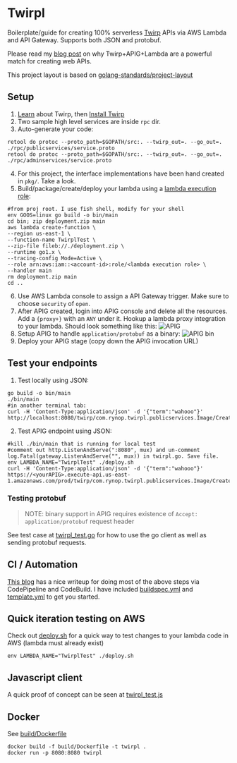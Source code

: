 # Twirpl

Boilerplate/guide for creating 100% serverless [Twirp](https://github.com/twitchtv/twirp) APIs via AWS Lambda and API Gateway.  Supports both JSON and protobuf.

Please read my [blog post](https://rynop.com/2018/01/23/twirpl-twirp-go-framework-running-completely-serverless/) on why Twirp+APIG+Lambda are a powerful match for creating web APIs.

This project layout is based on [golang-standards/project-layout](https://github.com/golang-standards/project-layout)

## Setup

1. [Learn](https://blog.twitch.tv/twirp-a-sweet-new-rpc-framework-for-go-5f2febbf35f#a99f) about Twirp, then [Install Twirp](https://github.com/twitchtv/twirp/wiki)
1. Two sample high level services are inside `rpc` dir.
1. Auto-generate your code:
```
retool do protoc --proto_path=$GOPATH/src:. --twirp_out=. --go_out=. ./rpc/publicservices/service.proto 
retool do protoc --proto_path=$GOPATH/src:. --twirp_out=. --go_out=. ./rpc/adminservices/service.proto 
```
4. For this project, the interface implementations have been hand created in `pkg/`. Take a look.
5. Build/package/create/deploy your lambda using a [lambda execution role](https://docs.aws.amazon.com/lambda/latest/dg/intro-permission-model.html#lambda-intro-execution-role):
```
#from proj root. I use fish shell, modify for your shell
env GOOS=linux go build -o bin/main
cd bin; zip deployment.zip main
aws lambda create-function \
--region us-east-1 \
--function-name TwirplTest \
--zip-file fileb://./deployment.zip \
--runtime go1.x \
--tracing-config Mode=Active \
--role arn:aws:iam::<account-id>:role/<lambda execution role> \
--handler main
rm deployment.zip main
cd ..
```
6. Use AWS Lambda console to assign a API Gateway trigger.  Make sure to choose `security` of `open`.
7. After APIG created, login into APIG console and delete all the resources.  Add a `{proxy+}` with an `ANY` under it.  Hookup a lambda proxy integration to your lambda.  Should look something like this:
![APIG](https://rynop.files.wordpress.com/2018/01/screen-shot-2018-01-23-at-9-49-28-am.png?w=1566)
8. Setup APIG to handle `application/protobuf` as a binary:
![APIG bin](https://rynop.files.wordpress.com/2018/01/screen-shot-2018-01-22-at-3-20-18-pm.png?w=1848)
9. Deploy your APIG stage (copy down the APIG invocation URL)

## Test your endpoints

1. Test locally using JSON:
```
go build -o bin/main
./bin/main
#in another terminal tab:
curl -H 'Content-Type:application/json' -d '{"term":"wahooo"}' http://localhost:8080/twirp/com.rynop.twirpl.publicservices.Image/CreateGiphy
```
2. Test APIG endpoint using JSON:
```
#kill ./bin/main that is running for local test
#comment out http.ListenAndServe(":8080", mux) and un-comment log.Fatal(gateway.ListenAndServe("", mux)) in twirpl.go. Save file.
env LAMBDA_NAME="TwirplTest" ./deploy.sh
curl -H 'Content-Type:application/json' -d '{"term":"wahooo"}' https://<yourAPIG>.execute-api.us-east-1.amazonaws.com/prod/twirp/com.rynop.twirpl.publicservices.Image/CreateGiphy
```

### Testing protobuf

> NOTE: binary support in APIG requires existence of `Accept: application/protobuf` request header

See test case at [twirpl_test.go](./twirpl_test.go) for how to use the go client as well as sending protobuf requests.  

## CI / Automation

[This blog](https://aws.amazon.com/blogs/compute/announcing-go-support-for-aws-lambda/) has a nice writeup for doing most of the above steps via CodePipeline and CodeBuild.  I have included [buildspec.yml](buildspec.yml) and [template.yml](./template.yml) to get you started.

## Quick iteration testing on AWS

Check out [deploy.sh](./deploy.sh) for a quick way to test changes to your lambda code in AWS (lambda must already exist)

```
env LAMBDA_NAME="TwirplTest" ./deploy.sh
```

## Javascript client

A quick proof of concept can be seen at [twirpl_test.js](./twirpl_test.js)

## Docker

See [build/Dockerfile](build/Dockerfile)

```
docker build -f build/Dockerfile -t twirpl .
docker run -p 8080:8080 twirpl
```
